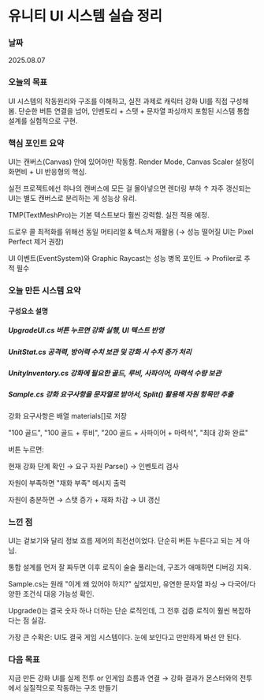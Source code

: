 # 유니티 UI 시스템 실습 정리
### 날짜
2025.08.07 

### 오늘의 목표
UI 시스템의 작동원리와 구조를 이해하고, 실전 과제로 캐릭터 강화 UI를 직접 구성해봄. 단순한 버튼 연결을 넘어, 인벤토리 + 스탯 + 문자열 파싱까지 포함된 시스템 통합 설계를 실험적으로 구현.

### 핵심 포인트 요약
UI는 캔버스(Canvas) 안에 있어야만 작동함.
Render Mode, Canvas Scaler 설정이 화면비 + UI 반응형의 핵심.

실전 프로젝트에선 하나의 캔버스에 모든 걸 몰아넣으면 렌더링 부하 ↑
자주 갱신되는 UI는 별도 캔버스로 분리하는 게 성능상 유리.

TMP(TextMeshPro)는 기본 텍스트보다 훨씬 강력함. 실전 적용 예정.

드로우 콜 최적화를 위해선 동일 머티리얼 & 텍스처 재활용
(→ 성능 떨어질 UI는 Pixel Perfect 제거 권장)

UI 이벤트(EventSystem)와 Graphic Raycast는 성능 병목 포인트
→ Profiler로 추적 필수

### 오늘 만든 시스템 요약
#### 구성요소	설명
##### UpgradeUI.cs	버튼 누르면 강화 실행, UI 텍스트 반영
##### UnitStat.cs	공격력, 방어력 수치 보관 및 강화 시 수치 증가 처리
##### UnityInventory.cs	강화에 필요한 골드, 루비, 사파이어, 마력석 수량 보관
##### Sample.cs	강화 요구사항을 문자열로 받아서, Split() 활용해 자원 항목만 추출

강화 요구사항은 배열 materials[]로 저장

"100 골드", "100 골드 + 루비", "200 골드 + 사파이어 + 마력석", "최대 강화 완료"

버튼 누르면:

현재 강화 단계 확인 → 요구 자원 Parse() → 인벤토리 검사

자원이 부족하면 "재화 부족" 메시지 출력

자원이 충분하면 → 스탯 증가 + 재화 차감 → UI 갱신

### 느낀 점
UI는 겉보기와 달리 정보 흐름 제어의 최전선이었다. 단순히 버튼 누른다고 되는 게 아님.

통합 설계를 먼저 잘 짜두면 이후 로직이 술술 풀리는데, 구조가 애매하면 디버깅 지옥.

Sample.cs는 원래 "이게 왜 있어야 하지?" 싶었지만, 유연한 문자열 파싱 → 다국어/다양한 조건식 대응 가능성 확인.

Upgrade()는 결국 숫자 하나 더하는 단순 로직인데, 그 전후 검증 로직이 훨씬 복잡하다는 점 실감.

가장 큰 수확은: UI도 결국 게임 시스템이다. 눈에 보인다고 만만하게 봐선 안 된다.

### 다음 목표
지금 만든 강화 UI를 실제 전투 or 인게임 흐름과 연결
→ 강화 결과가 몬스터와의 전투에서 실질적으로 작동하는 구조 만들기




